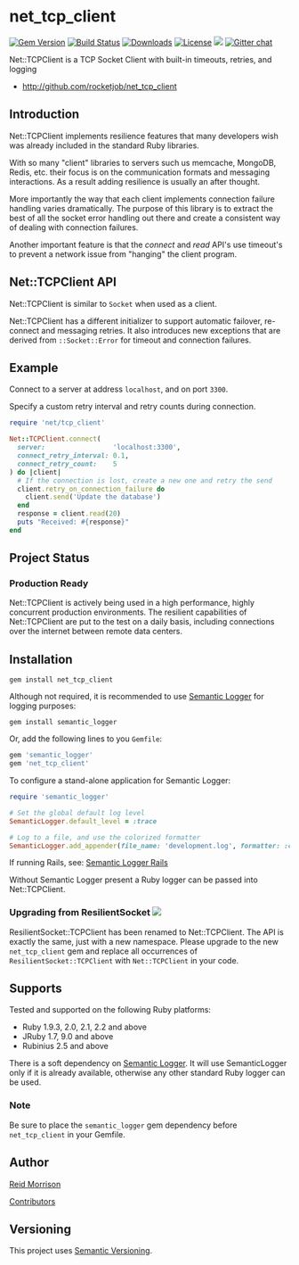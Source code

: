 # net_tcp_client
[![Gem Version](https://img.shields.io/gem/v/net_tcp_client.svg)](https://rubygems.org/gems/net_tcp_client) [![Build Status](https://travis-ci.org/rocketjob/net_tcp_client.svg?branch=master)](https://travis-ci.org/rocketjob/net_tcp_client) [![Downloads](https://img.shields.io/gem/dt/net_tcp_client.svg)](https://rubygems.org/gems/net_tcp_client) [![License](https://img.shields.io/badge/license-Apache%202.0-brightgreen.svg)](http://opensource.org/licenses/Apache-2.0) ![](https://img.shields.io/badge/status-Production%20Ready-blue.svg) [![Gitter chat](https://img.shields.io/badge/IRC%20(gitter)-Support-brightgreen.svg)](https://gitter.im/rocketjob/support)

Net::TCPClient is a TCP Socket Client with built-in timeouts, retries, and logging

* http://github.com/rocketjob/net_tcp_client

## Introduction

Net::TCPClient implements resilience features that many developers wish was
already included in the standard Ruby libraries.

With so many "client" libraries to servers such us memcache, MongoDB, Redis, etc.
their focus is on the communication formats and messaging interactions. As a result
adding resilience is usually an after thought.

More importantly the way that each client implements connection failure handling
varies dramatically. The purpose of this library is to extract the best
of all the socket error handling out there and create a consistent way of dealing
with connection failures.

Another important feature is that the _connect_ and _read_ API's use timeout's to
prevent a network issue from "hanging" the client program.

## Net::TCPClient API

Net::TCPClient is similar to `Socket` when used as a client.

Net::TCPClient has a different initializer to support automatic failover,
re-connect and messaging retries. It also introduces new exceptions that are
derived from `::Socket::Error` for timeout and connection failures.

## Example

Connect to a server at address `localhost`, and on port `3300`.

Specify a custom retry interval and retry counts during connection.

```ruby
require 'net/tcp_client'

Net::TCPClient.connect(
  server:                 'localhost:3300',
  connect_retry_interval: 0.1,
  connect_retry_count:    5
) do |client|
  # If the connection is lost, create a new one and retry the send
  client.retry_on_connection_failure do
    client.send('Update the database')
  end
  response = client.read(20)
  puts "Received: #{response}"
end
```

## Project Status

### Production Ready

Net::TCPClient is actively being used in a high performance, highly concurrent
production environments. The resilient capabilities of Net::TCPClient are put to the
test on a daily basis, including connections over the internet between remote data centers.

## Installation

    gem install net_tcp_client

Although not required, it is recommended to use [Semantic Logger](http://rocketjob.github.io/semantic_logger) for logging purposes:

    gem install semantic_logger

Or, add the following lines to you `Gemfile`:

```ruby
gem 'semantic_logger'
gem 'net_tcp_client'
```

To configure a stand-alone application for Semantic Logger:

```ruby
require 'semantic_logger'

# Set the global default log level
SemanticLogger.default_level = :trace

# Log to a file, and use the colorized formatter
SemanticLogger.add_appender(file_name: 'development.log', formatter: :color)
```

If running Rails, see: [Semantic Logger Rails](http://rocketjob.github.io/semantic_logger/rails.html)

Without Semantic Logger present a Ruby logger can be passed into Net::TCPClient.

### Upgrading from ResilientSocket ![](https://img.shields.io/gem/dt/resilient_socket.svg)

ResilientSocket::TCPClient has been renamed to Net::TCPClient.
The API is exactly the same, just with a new namespace. Please upgrade to the new
`net_tcp_client` gem and replace all occurrences of `ResilientSocket::TCPClient`
with `Net::TCPClient` in your code.

## Supports

Tested and supported on the following Ruby platforms:
- Ruby 1.9.3, 2.0, 2.1, 2.2 and above
- JRuby 1.7, 9.0 and above
- Rubinius 2.5 and above

There is a soft dependency on [Semantic Logger](http://github.com/rocketjob/semantic_logger). It will use SemanticLogger only if
it is already available, otherwise any other standard Ruby logger can be used.

### Note

Be sure to place the `semantic_logger` gem dependency before `net_tcp_client` in your Gemfile.

## Author

[Reid Morrison](https://github.com/reidmorrison)

[Contributors](https://github.com/rocketjob/net_tcp_client/graphs/contributors)

## Versioning

This project uses [Semantic Versioning](http://semver.org/).
